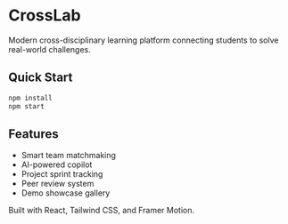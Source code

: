 # CrossLab

Modern cross-disciplinary learning platform connecting students to solve real-world challenges.

## Quick Start
```bash
npm install
npm start
```

## Features
- Smart team matchmaking
- AI-powered copilot
- Project sprint tracking  
- Peer review system
- Demo showcase gallery

Built with React, Tailwind CSS, and Framer Motion.
